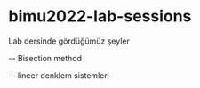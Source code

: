 # bimu2022-lab-sessions
Lab dersinde gördüğümüz şeyler

-- Bisection method

-- lineer denklem sistemleri 
